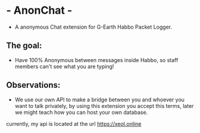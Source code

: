 # - AnonChat -

- A anonymous Chat extension for G-Earth Habbo Packet Logger.


## The goal:

- Have 100% Anonymous between messages inside Habbo, so staff members can't see what you are typing!

## Observations:

- We use our own API to make a bridge between you and whoever you want to talk privately, by using this extension you accept this terms, later we might teach how you can host your own
 database.

currently, my api is located at the url https://xeol.online
